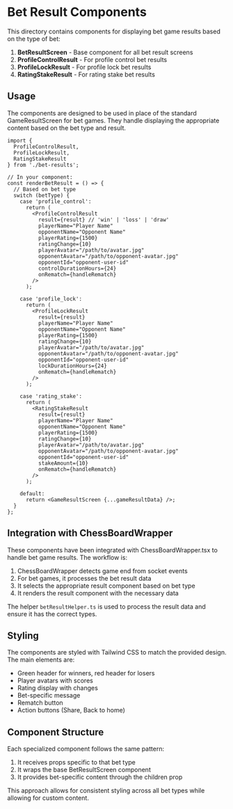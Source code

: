 # Bet Result Components

This directory contains components for displaying bet game results based on the type of bet:

1. **BetResultScreen** - Base component for all bet result screens
2. **ProfileControlResult** - For profile control bet results
3. **ProfileLockResult** - For profile lock bet results
4. **RatingStakeResult** - For rating stake bet results

## Usage

The components are designed to be used in place of the standard GameResultScreen for bet games. They handle displaying the appropriate content based on the bet type and result.

```tsx
import { 
  ProfileControlResult, 
  ProfileLockResult, 
  RatingStakeResult 
} from './bet-results';

// In your component:
const renderBetResult = () => {
  // Based on bet type
  switch (betType) {
    case 'profile_control':
      return (
        <ProfileControlResult
          result={result} // 'win' | 'loss' | 'draw'
          playerName="Player Name"
          opponentName="Opponent Name"
          playerRating={1500}
          ratingChange={10}
          playerAvatar="/path/to/avatar.jpg"
          opponentAvatar="/path/to/opponent-avatar.jpg"
          opponentId="opponent-user-id"
          controlDurationHours={24}
          onRematch={handleRematch}
        />
      );
      
    case 'profile_lock':
      return (
        <ProfileLockResult
          result={result}
          playerName="Player Name"
          opponentName="Opponent Name"
          playerRating={1500}
          ratingChange={10}
          playerAvatar="/path/to/avatar.jpg"
          opponentAvatar="/path/to/opponent-avatar.jpg"
          opponentId="opponent-user-id"
          lockDurationHours={24}
          onRematch={handleRematch}
        />
      );
      
    case 'rating_stake':
      return (
        <RatingStakeResult
          result={result}
          playerName="Player Name"
          opponentName="Opponent Name"
          playerRating={1500}
          ratingChange={10}
          playerAvatar="/path/to/avatar.jpg"
          opponentAvatar="/path/to/opponent-avatar.jpg"
          opponentId="opponent-user-id"
          stakeAmount={10}
          onRematch={handleRematch}
        />
      );
      
    default:
      return <GameResultScreen {...gameResultData} />;
  }
};
```

## Integration with ChessBoardWrapper

These components have been integrated with ChessBoardWrapper.tsx to handle bet game results. The workflow is:

1. ChessBoardWrapper detects game end from socket events
2. For bet games, it processes the bet result data
3. It selects the appropriate result component based on bet type
4. It renders the result component with the necessary data

The helper `betResultHelper.ts` is used to process the result data and ensure it has the correct types.

## Styling

The components are styled with Tailwind CSS to match the provided design. The main elements are:

- Green header for winners, red header for losers
- Player avatars with scores
- Rating display with changes
- Bet-specific message
- Rematch button
- Action buttons (Share, Back to home)

## Component Structure

Each specialized component follows the same pattern:
1. It receives props specific to that bet type
2. It wraps the base BetResultScreen component
3. It provides bet-specific content through the children prop

This approach allows for consistent styling across all bet types while allowing for custom content. 